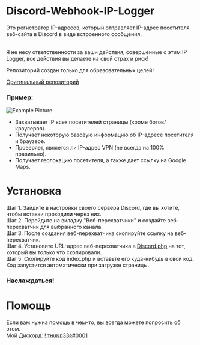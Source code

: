 # Discord-Webhook-IP-Logger
Это регистратор IP-адресов, который отправляет IP-адрес посетителя веб-сайта в Discord в виде встроенного сообщения.<br><br>

Я не несу ответственности за ваши действия, совершенные с этим IP Logger, все действия вы делаете на свой страх и риск!

Репозиторий создан только для образовательных целей!

[Оригинальный репозиторий](https://github.com/Jeroenimo02/Discord-Webhook-IP-Logger)<br>
### Пример:<br>
![Example Picture](https://i.imgur.com/fzxgFPy.png)

- Захватывает IP всех посетителей страницы (кроме ботов/краулеров).
- Получает некоторую базовую информацию об IP-адресе посетителя и браузере.
- Проверяет, является ли IP-адрес VPN (не всегда на 100% правильно).
- Получает геолокацию посетителя, а также дает ссылку на Google Maps.

# Установка
Шаг 1. Зайдите в настройки своего сервера Discord, где вы хотите, чтобы вставки проходили через них.<br>
Шаг 2. Перейдите на вкладку "Веб-перехватчики" и создайте веб-перехватчик для выбранного канала.<br>
Шаг 3. После создания веб-перехватчика скопируйте ссылку на веб-перехватчик.<br>
Шаг 4. Установите URL-адрес веб-перехватчика в [Discord.php](Discord.php) на тот, который вы только что скопировали.<br>
Шаг 5: Скопируйте код index.php и вставьте его куда-нибудь в свой код.<br>
Код запустится автоматически при загрузке страницы.
### Наслаждаться!

# Помощь
Если вам нужна помощь в чем-то, вы всегда можете попросить об этом.<br>
Мой Дискорд: [! ᴛʜᴜɴᴅ33ʀ#0001](https://discordapp.com/users/965615212235464774)<br>
